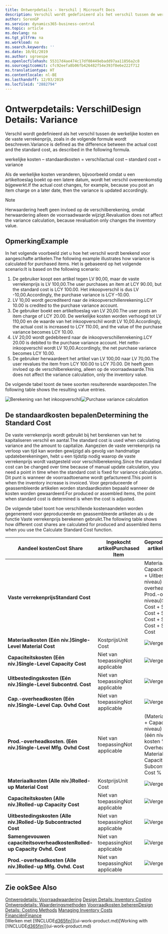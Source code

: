 ```yaml
---
title: Ontwerpdetails - Verschil | Microsoft Docs
description: Verschil wordt gedefinieerd als het verschil tussen de werkelijke kosten en de vaste verrekenprijs, zoals in de volgende formule wordt beschreven.
author: SorenGP
ms.service: dynamics365-business-central
ms.topic: article
ms.devlang: na
ms.tgt_pltfrm: na
ms.workload: na
ms.search.keywords: ''
ms.date: 10/01/2019
ms.author: sgroespe
ms.openlocfilehash: 55317d4ae474c17df08449ebadd97aa11856a2c8
ms.sourcegitcommit: cfc92eefa8b06fb426482f54e393f0e6e222f712
ms.translationtype: HT
ms.contentlocale: nl-BE
ms.lasthandoff: 12/03/2019
ms.locfileid: "2882794"
---
```

# <a name="design-details-variance"></a><span data-ttu-id="92d8d-103">Ontwerpdetails: Verschil</span><span class="sxs-lookup"><span data-stu-id="92d8d-103">Design Details: Variance</span></span>
<span data-ttu-id="92d8d-104">Verschil wordt gedefinieerd als het verschil tussen de werkelijke kosten en de vaste verrekenprijs, zoals in de volgende formule wordt beschreven.</span><span class="sxs-lookup"><span data-stu-id="92d8d-104">Variance is defined as the difference between the actual cost and the standard cost, as described in the following formula.</span></span>  

 <span data-ttu-id="92d8d-105">werkelijke kosten – standaardkosten = verschil</span><span class="sxs-lookup"><span data-stu-id="92d8d-105">actual cost – standard cost = variance</span></span>  

 <span data-ttu-id="92d8d-106">Als de werkelijke kosten veranderen, bijvoorbeeld omdat u een artikeltoeslag boekt op een latere datum, wordt het verschil overeenkomstig bijgewerkt.</span><span class="sxs-lookup"><span data-stu-id="92d8d-106">If the actual cost changes, for example, because you post an item charge on a later date, then the variance is updated accordingly.</span></span>  

> [!NOTE]  
>  <span data-ttu-id="92d8d-107">Herwaardering heeft geen invloed op de verschilberekening, omdat herwaardering alleen de voorraadwaarde wijzigt.</span><span class="sxs-lookup"><span data-stu-id="92d8d-107">Revaluation does not affect the variance calculation, because revaluation only changes the inventory value.</span></span>  

## <a name="example"></a><span data-ttu-id="92d8d-108">Opmerking</span><span class="sxs-lookup"><span data-stu-id="92d8d-108">Example</span></span>  
 <span data-ttu-id="92d8d-109">In het volgende voorbeeld ziet u hoe het verschil wordt berekend voor aangeschafte artikelen.</span><span class="sxs-lookup"><span data-stu-id="92d8d-109">The following example illustrates how variance is calculated for purchased items.</span></span> <span data-ttu-id="92d8d-110">Het is gebaseerd op het volgende scenario:</span><span class="sxs-lookup"><span data-stu-id="92d8d-110">It is based on the following scenario:</span></span>  

1.  <span data-ttu-id="92d8d-111">De gebruiker koopt een artikel tegen LV 90,00, maar de vaste verrekenprijs is LV 100,00.</span><span class="sxs-lookup"><span data-stu-id="92d8d-111">The user purchases an item at LCY 90.00, but the standard cost is LCY 100.00.</span></span> <span data-ttu-id="92d8d-112">Het inkoopverschil is dus LV -10,00.</span><span class="sxs-lookup"><span data-stu-id="92d8d-112">Accordingly, the purchase variance is LCY –10.00.</span></span>  
2.  <span data-ttu-id="92d8d-113">LV 10,00 wordt gecrediteerd naar de inkoopverschillenrekening.</span><span class="sxs-lookup"><span data-stu-id="92d8d-113">LCY 10.00 is credited to the purchase variance account.</span></span>  
3.  <span data-ttu-id="92d8d-114">De gebruiker boekt een artikeltoeslag van LV 20,00.</span><span class="sxs-lookup"><span data-stu-id="92d8d-114">The user posts an item charge of LCY 20.00.</span></span> <span data-ttu-id="92d8d-115">De werkelijke kosten worden verhoogd tot LV 110,00 en de waarde van het inkoopverschil wordt LV 10,00.</span><span class="sxs-lookup"><span data-stu-id="92d8d-115">Accordingly, the actual cost is increased to LCY 110.00, and the value of the purchase variance becomes LCY 10.00.</span></span>  
4.  <span data-ttu-id="92d8d-116">LV 20,00 wordt gedebiteerd naar de inkoopverschillenrekening.</span><span class="sxs-lookup"><span data-stu-id="92d8d-116">LCY 20.00 is debited to the purchase variance account.</span></span> <span data-ttu-id="92d8d-117">Het netto-inkoopverschil wordt LV 10,00.</span><span class="sxs-lookup"><span data-stu-id="92d8d-117">Accordingly, the net purchase variance becomes LCY 10.00.</span></span>  
5.  <span data-ttu-id="92d8d-118">De gebruiker herwaardeert het artikel van LV 100,00 naar LV 70,00.</span><span class="sxs-lookup"><span data-stu-id="92d8d-118">The user revalues the item from LCY 100.00 to LCY 70.00.</span></span> <span data-ttu-id="92d8d-119">Dit heeft geen invloed op de verschilberekening, alleen op de voorraadwaarde.</span><span class="sxs-lookup"><span data-stu-id="92d8d-119">This does not affect the variance calculation, only the inventory value.</span></span>  

 <span data-ttu-id="92d8d-120">De volgende tabel toont de twee soorten resulterende waardeposten.</span><span class="sxs-lookup"><span data-stu-id="92d8d-120">The following table shows the resulting value entries.</span></span>  

 <span data-ttu-id="92d8d-121">![Berekening van het inkoopverschil](media/design_details_inventory_costing_11_purchase_variance.png "Berekening van het inkoopverschil")</span><span class="sxs-lookup"><span data-stu-id="92d8d-121">![Purchase variance calculation](media/design_details_inventory_costing_11_purchase_variance.png "Purchase variance calculation")</span></span>  

## <a name="determining-the-standard-cost"></a><span data-ttu-id="92d8d-122">De standaardkosten bepalen</span><span class="sxs-lookup"><span data-stu-id="92d8d-122">Determining the Standard Cost</span></span>  
 <span data-ttu-id="92d8d-123">De vaste verrekenprijs wordt gebruikt bij het berekenen van het te kapitaliseren verschil en aantal.</span><span class="sxs-lookup"><span data-stu-id="92d8d-123">The standard cost is used when calculating variance and the amount to capitalize.</span></span> <span data-ttu-id="92d8d-124">Aangezien de vaste verrekenprijs na verloop van tijd kan worden gewijzigd als gevolg van handmatige updateberekeningen, hebt u een tijdstip nodig waarop de vaste verrekenprijs wordt vastgesteld voor verschilberekening.</span><span class="sxs-lookup"><span data-stu-id="92d8d-124">Since the standard cost can be changed over time because of manual update calculation, you need a point in time when the standard cost is fixed for variance calculation.</span></span> <span data-ttu-id="92d8d-125">Dit punt is wanneer de voorraadtoename wordt gefactureerd.</span><span class="sxs-lookup"><span data-stu-id="92d8d-125">This point is when the inventory increase is invoiced.</span></span> <span data-ttu-id="92d8d-126">Voor geproduceerde of geassembleerde artikelen worden standaardkosten bepaald wanneer de kosten worden gewaardeerd.</span><span class="sxs-lookup"><span data-stu-id="92d8d-126">For produced or assembled items, the point when standard cost is determined is when the cost is adjusted.</span></span>  

 <span data-ttu-id="92d8d-127">De volgende tabel toont hoe verschillende kostenaandelen worden gegenereerd voor geproduceerde en geassembleerde artikelen als u de functie Vaste verrekenprijs berekenen gebruikt.</span><span class="sxs-lookup"><span data-stu-id="92d8d-127">The following table shows how different cost shares are calculated for produced and assembled items when you use the Calculate Standard Cost function.</span></span>  

|<span data-ttu-id="92d8d-128">Aandeel kosten</span><span class="sxs-lookup"><span data-stu-id="92d8d-128">Cost Share</span></span>|<span data-ttu-id="92d8d-129">Ingekocht artikel</span><span class="sxs-lookup"><span data-stu-id="92d8d-129">Purchased Item</span></span>|<span data-ttu-id="92d8d-130">Geproduceerd/geassembleerd artikel</span><span class="sxs-lookup"><span data-stu-id="92d8d-130">Produced/Assembled Item</span></span>|  
|----------------|--------------------|------------------------------|  
|<span data-ttu-id="92d8d-131">**Vaste verrekenprijs**</span><span class="sxs-lookup"><span data-stu-id="92d8d-131">**Standard Cost**</span></span>||<span data-ttu-id="92d8d-132">Materiaalkosten (één niveau) + Capaciteitskosten (één niveau) + Uitbestedingskosten (één niveau) + Cap.-overheadkosten (één niveau) + Prod.-overheadkosten (één niveau)</span><span class="sxs-lookup"><span data-stu-id="92d8d-132">Single-Level Material Cost + Single-Level Capacity Cost + Single-Level Subcontrd. Cost + Single-Level Cap. Ovhd. Cost + Single-Level Mfg. Ovhd. Cost</span></span>|  
|<span data-ttu-id="92d8d-133">**Materiaalkosten (Eén niv.)**</span><span class="sxs-lookup"><span data-stu-id="92d8d-133">**Single-Level Material Cost**</span></span>|<span data-ttu-id="92d8d-134">Kostprijs</span><span class="sxs-lookup"><span data-stu-id="92d8d-134">Unit Cost</span></span>|<span data-ttu-id="92d8d-135">![Vergelijking 1](media/design_details_inventory_costing_11_equation_1.png "Vergelijking 1")</span><span class="sxs-lookup"><span data-stu-id="92d8d-135">![Equation 1](media/design_details_inventory_costing_11_equation_1.png "Equation 1")</span></span>|  
|<span data-ttu-id="92d8d-136">**Capaciteitskosten (Eén niv.)**</span><span class="sxs-lookup"><span data-stu-id="92d8d-136">**Single-Level Capacity Cost**</span></span>|<span data-ttu-id="92d8d-137">Niet van toepassing</span><span class="sxs-lookup"><span data-stu-id="92d8d-137">Not applicable</span></span>|<span data-ttu-id="92d8d-138">![Vergelijking 2](media/design_details_inventory_costing_11_equation_2.png "Vergelijking 2")</span><span class="sxs-lookup"><span data-stu-id="92d8d-138">![Equation 2](media/design_details_inventory_costing_11_equation_2.png "Equation 2")</span></span>|  
|<span data-ttu-id="92d8d-139">**Uitbestedingskosten (Eén niv.)**</span><span class="sxs-lookup"><span data-stu-id="92d8d-139">**Single-Level Subcontrd. Cost**</span></span>|<span data-ttu-id="92d8d-140">Niet van toepassing</span><span class="sxs-lookup"><span data-stu-id="92d8d-140">Not applicable</span></span>|<span data-ttu-id="92d8d-141">![Vergelijking 3](media/design_details_inventory_costing_11_equation_3.png "Vergelijking 3")</span><span class="sxs-lookup"><span data-stu-id="92d8d-141">![Equation 3](media/design_details_inventory_costing_11_equation_3.png "Equation 3")</span></span>|  
|<span data-ttu-id="92d8d-142">**Cap.-overheadkosten (Eén niv.)**</span><span class="sxs-lookup"><span data-stu-id="92d8d-142">**Single-Level Cap. Ovhd Cost**</span></span>|<span data-ttu-id="92d8d-143">Niet van toepassing</span><span class="sxs-lookup"><span data-stu-id="92d8d-143">Not applicable</span></span>|<span data-ttu-id="92d8d-144">![Vergelijking 4](media/design_details_inventory_costing_11_equation_4.png "Vergelijking 4")</span><span class="sxs-lookup"><span data-stu-id="92d8d-144">![Equation 4](media/design_details_inventory_costing_11_equation_4.png "Equation 4")</span></span>|  
|<span data-ttu-id="92d8d-145">**Prod.-overheadkosten. (Eén niv.)**</span><span class="sxs-lookup"><span data-stu-id="92d8d-145">**Single-Level Mfg. Ovhd Cost**</span></span>|<span data-ttu-id="92d8d-146">Niet van toepassing</span><span class="sxs-lookup"><span data-stu-id="92d8d-146">Not applicable</span></span>|<span data-ttu-id="92d8d-147">(Materiaalkosten (één niveau) + Capaciteitskosten (één niveau) + Uitbestedingskosten (één niveau)) \* Indirecte kosten % / 100 + Overheadtarief</span><span class="sxs-lookup"><span data-stu-id="92d8d-147">(Single-Level Material Cost + Single-Level Capacity Cost + Single-Level Subcontrd. Cost) \* Indirect Cost % / 100 + Overhead Rate</span></span>|  
|<span data-ttu-id="92d8d-148">**Materiaalkosten (Alle niv.)**</span><span class="sxs-lookup"><span data-stu-id="92d8d-148">**Rolled-up Material Cost**</span></span>|<span data-ttu-id="92d8d-149">Kostprijs</span><span class="sxs-lookup"><span data-stu-id="92d8d-149">Unit Cost</span></span>|<span data-ttu-id="92d8d-150">![Vergelijking 5](media/design_details_inventory_costing_11_equation_5.png "Vergelijking 5")</span><span class="sxs-lookup"><span data-stu-id="92d8d-150">![Equation 5](media/design_details_inventory_costing_11_equation_5.png "Equation 5")</span></span>|  
|<span data-ttu-id="92d8d-151">**Capaciteitskosten (Alle niv.)**</span><span class="sxs-lookup"><span data-stu-id="92d8d-151">**Rolled-up Capacity Cost**</span></span>|<span data-ttu-id="92d8d-152">Niet van toepassing</span><span class="sxs-lookup"><span data-stu-id="92d8d-152">Not applicable</span></span>|<span data-ttu-id="92d8d-153">![Vergelijking 6](media/design_details_inventory_costing_11_equation_6.png "Vergelijking 6")</span><span class="sxs-lookup"><span data-stu-id="92d8d-153">![Equation 6](media/design_details_inventory_costing_11_equation_6.png "Equation 6")</span></span>|  
|<span data-ttu-id="92d8d-154">**Uitbestedingskosten (Alle niv.)**</span><span class="sxs-lookup"><span data-stu-id="92d8d-154">**Rolled-Up Subcontracted Cost**</span></span>|<span data-ttu-id="92d8d-155">Niet van toepassing</span><span class="sxs-lookup"><span data-stu-id="92d8d-155">Not applicable</span></span>|<span data-ttu-id="92d8d-156">![Vergelijking 7](media/design_details_inventory_costing_11_equation_7.png "Vergelijking 7")</span><span class="sxs-lookup"><span data-stu-id="92d8d-156">![Equation 7](media/design_details_inventory_costing_11_equation_7.png "Equation 7")</span></span>|  
|<span data-ttu-id="92d8d-157">**Samengevouwen capaciteitsoverheadkosten**</span><span class="sxs-lookup"><span data-stu-id="92d8d-157">**Rolled-up Capacity Ovhd. Cost**</span></span>|<span data-ttu-id="92d8d-158">Niet van toepassing</span><span class="sxs-lookup"><span data-stu-id="92d8d-158">Not applicable</span></span>|<span data-ttu-id="92d8d-159">![Vergelijking 8](media/design_details_inventory_costing_11_equation_8.png "Vergelijking 8")</span><span class="sxs-lookup"><span data-stu-id="92d8d-159">![Equation 8](media/design_details_inventory_costing_11_equation_8.png "Equation 8")</span></span>|  
|<span data-ttu-id="92d8d-160">**Prod.-overheadkosten (Alle niv.)**</span><span class="sxs-lookup"><span data-stu-id="92d8d-160">**Rolled-up Mfg. Ovhd. Cost**</span></span>|<span data-ttu-id="92d8d-161">Niet van toepassing</span><span class="sxs-lookup"><span data-stu-id="92d8d-161">Not applicable</span></span>|<span data-ttu-id="92d8d-162">![Vergelijking 9](media/design_details_inventory_costing_11_equation_9.png "Vergelijking 9")</span><span class="sxs-lookup"><span data-stu-id="92d8d-162">![Equation 9](media/design_details_inventory_costing_11_equation_9.png "Equation 9")</span></span>|  

## <a name="see-also"></a><span data-ttu-id="92d8d-163">Zie ook</span><span class="sxs-lookup"><span data-stu-id="92d8d-163">See Also</span></span>  
 <span data-ttu-id="92d8d-164">[Ontwerpdetails: Voorraadwaardering](design-details-inventory-costing.md) </span><span class="sxs-lookup"><span data-stu-id="92d8d-164">[Design Details: Inventory Costing](design-details-inventory-costing.md) </span></span>  
 <span data-ttu-id="92d8d-165">[Ontwerpdetails: Waarderingsmethoden](design-details-costing-methods.md) [Voorraadkosten beheren](finance-manage-inventory-costs.md)</span><span class="sxs-lookup"><span data-stu-id="92d8d-165">[Design Details: Costing Methods](design-details-costing-methods.md) [Managing Inventory Costs](finance-manage-inventory-costs.md)</span></span>  
 [<span data-ttu-id="92d8d-166">Financiën</span><span class="sxs-lookup"><span data-stu-id="92d8d-166">Finance</span></span>](finance.md)  
 <span data-ttu-id="92d8d-167">[Werken met [!INCLUDE[d365fin](includes/d365fin_md.md)]](ui-work-product.md)</span><span class="sxs-lookup"><span data-stu-id="92d8d-167">[Working with [!INCLUDE[d365fin](includes/d365fin_md.md)]](ui-work-product.md)</span></span>
